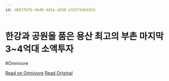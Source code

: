 ```yaml
---
id: d603767b-4b49-4d1e-a558-e32575d4d32d
---
```


# 한강과 공원을 품은 용산 최고의 부촌 마지막 3~4억대 소액투자
#Omnivore

[Read on Omnivore](https://omnivore.app/me/https-youtube-com-watch-v-k-27-jv-6-md-64-1916bfc066b)
[Read Original](https://youtube.com/watch?v=K27Jv6_MD64)

